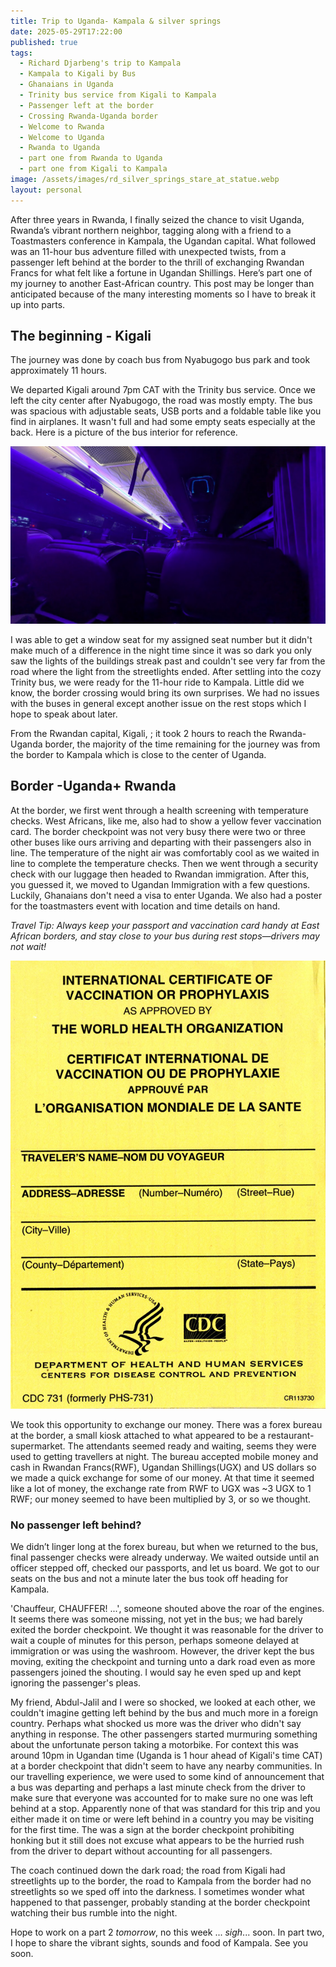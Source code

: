 ```yaml
---
title: Trip to Uganda- Kampala & silver springs
date: 2025-05-29T17:22:00
published: true
tags:
  - Richard Djarbeng's trip to Kampala
  - Kampala to Kigali by Bus
  - Ghanaians in Uganda
  - Trinity bus service from Kigali to Kampala
  - Passenger left at the border
  - Crossing Rwanda-Uganda border
  - Welcome to Rwanda
  - Welcome to Uganda
  - Rwanda to Uganda
  - part one from Rwanda to Uganda
  - part one from Kigali to Kampala
image: /assets/images/rd_silver_springs_stare_at_statue.webp
layout: personal
---
```

After three years in Rwanda, I finally seized the chance to visit Uganda, Rwanda’s vibrant northern neighbor, tagging along with a friend to a Toastmasters conference in Kampala, the Ugandan capital. What followed was an 11-hour bus adventure filled with unexpected twists, from a passenger left behind at the border to the thrill of exchanging Rwandan Francs for what felt like a fortune in Ugandan Shillings. Here’s part one of my journey to another East-African country. This post may be longer than anticipated because of the many interesting moments so I have to break it up into parts.  

## The beginning - Kigali

The journey was done by coach bus from Nyabugogo bus park and took approximately 11 hours. 

 We departed Kigali around 7pm CAT with the Trinity bus service. Once we left the city center after Nyabugogo, the road was mostly empty. The bus was spacious with adjustable seats, USB ports and a foldable table like you find in airplanes. It wasn't full and had some empty seats especially at the back.  Here is a picture of the bus interior for reference.

![Inside the Trinity bus on the journey from Kigali to Kampala](/assets/images/20250529-213008.png "Trinity bus on the journey from Kigali to Kampala")

I was able to get a window seat for my assigned seat number but it didn't make much of a difference in the night time since it was so dark you only saw the lights of the buildings streak past and couldn't see very far from the road where the light from the streetlights ended. After settling into the cozy Trinity bus, we were ready for the 11-hour ride to Kampala. Little did we know, the border crossing would bring its own surprises. We had no issues with the buses in general except another issue on the rest stops which I hope to speak about later.

From the Rwandan capital, Kigali, ; it took 2 hours to reach the Rwanda-Uganda border, the majority of the time remaining for the journey  was from the border to Kampala which is close to the center of Uganda.

## Border -Uganda+ Rwanda

At the border, we first went through a health screening with temperature checks. West Africans, like me, also had to show a yellow fever vaccination card. The border checkpoint was not very busy there were two or three other buses like ours arriving and departing with their passengers also in line. The temperature of the night air was comfortably cool as we waited in line to complete the temperature checks. Then we went through a security check with our luggage then headed to Rwandan immigration. After this, you guessed it, we moved to Ugandan Immigration with a few questions. Luckily, Ghanaians don't need a visa to enter Uganda. We also had a poster for the toastmasters event with location and time details on hand.

_Travel Tip: Always keep your passport and vaccination card handy at East African borders, and stay close to your bus during rest stops—drivers may not wait!_

![International Certificate of Vaccination or Prophylaxis as Approved by the  World Health Organization (Package of 25) | U.S. Government Bookstore](/assets/images/017-001-00566-5_0.jpg "International Certificate of Vaccination or Prophylaxis as Approved by the  World Health Organization (Package of 25) | U.S. Government Bookstore")

We took this opportunity to exchange our money. There was a forex bureau at the border, a small kiosk attached to what appeared to be a restaurant-supermarket. The attendants seemed ready and waiting, seems they were used to getting travellers at night. The bureau accepted mobile money and cash in Rwandan Francs(RWF),  Ugandan Shillings(UGX) and US dollars so we made a quick exchange for some of our money. At that time it seemed like a lot of money, the exchange rate from RWF to UGX was \~3 UGX to 1 RWF; our money seemed to have been multiplied by 3, or so we thought.

### No passenger left behind?

We didn’t linger long at the forex bureau, but when we returned to the bus, final passenger checks were already underway. We waited outside until an officer stepped off, checked our passports, and let us board. We got to our seats on the bus and not a minute later the bus took off heading for Kampala. 

'Chauffeur, CHAUFFER! ...', someone shouted above the roar of the engines. It seems there was someone missing, not yet in the bus; we had barely exited the border checkpoint.  We thought it was reasonable for the driver to wait a couple of minutes for this person, perhaps someone delayed at immigration or was using the washroom. 
However, the driver kept the bus moving, exiting the checkpoint and turning unto a dark road even as more passengers joined the shouting. I would say he even sped up and kept ignoring the passenger's pleas.

My friend, Abdul-Jalil and I were so shocked, we looked at each other, we couldn't imagine getting left behind by the bus and much more in a foreign country.  Perhaps what shocked us more was the driver who didn't say anything in response.
The other passengers started murmuring something about the unfortunate person taking a motorbike. For context this was around 10pm in Ugandan time (Uganda is 1 hour ahead of Kigali's time CAT) at a border checkpoint that didn't seem to have any nearby communities. 
In our travelling experience, we were used to some kind of announcement that a bus was departing and perhaps a last minute check from the driver to make sure that everyone was accounted for to make sure no one was left behind at a stop.  Apparently none of that was standard for this trip and you either made it on time or were left behind in a country you may be visiting for the first time.  The was a sign at the border checkpoint prohibiting honking but it still does not excuse what appears to be the hurried rush from the driver to depart without accounting for all passengers.

The coach continued down the dark road; the road from Kigali had  streetlights up to the border, the road to Kampala from the border had no streetlights so we sped off into the darkness. I sometimes wonder what happened to that passenger, probably standing at the border checkpoint watching their bus rumble into the night.

Hope to work on a part 2 _tomorrow_, no this week ... _sigh_... soon. In part two, I hope to share the vibrant sights, sounds and food of Kampala. See you soon.
